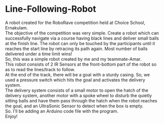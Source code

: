 # Line-Following-Robot
A robot created for the RoboRave competition held at Choice School, Ernakulam.  
The objective of the competition was very simple. Create a robot which can successfully navigate via a course having black lines and deliver small balls at the finish line. The robot can only be touched by the participants until it reaches the start line by retracing its path again. Most number of balls delivered under a time limit wins!  
So, this was a simple robot created by me and my teammate-Amar.  
This robot consists of 2 IR Sensors at the front-bottom part of the robot so as to read the lines/track to follow.  
At the end of the track, there will be a goal with a sturdy casing. So, we used a pressure switch which hits the goal and activates the delivery system.  
The delivery system consists of a small motor to open the hatch of the delivery system, another motor with a spoke wheel to disturb the quietly sitting balls and have them pass through the hatch when the robot reaches the goal, and an UltraSonic Sensor to detect when the box is empty.  
So. I'll be adding an Arduino code file with the program.  
Enjoy!
